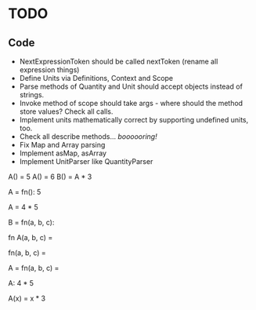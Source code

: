 # TODO

## Code

* NextExpressionToken should be called nextToken (rename all expression things)
* Define Units via Definitions, Context and Scope
* Parse methods of Quantity and Unit should accept objects instead of strings.
* Invoke method of scope should take args - where should the method store values? Check all calls.
* Implement units mathematically correct by supporting undefined units, too.
* Check all describe methods... *boooooring!*
* Fix Map and Array parsing
* Implement asMap, asArray
* Implement UnitParser like QuantityParser

A() = 5
A() = 6
B() = A * 3

A = fn(): 5


A = 4 * 5

B = fn(a, b, c):  

fn A(a, b, c) =

fn(a, b, c) = 

A = fn(a, b, c) = 

A: 4 * 5


A(x) = x * 3



